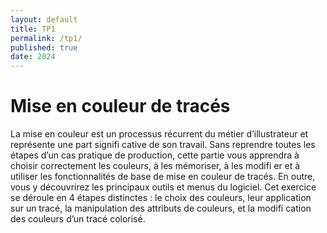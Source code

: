 ```yaml
---
layout: default
title: TP1
permalink: /tp1/
published: true
date: 2024
---
```


# Mise en couleur de tracés


La mise en couleur est un processus récurrent du métier d’illustrateur et représente
une part signifi cative de son travail. Sans reprendre toutes les étapes d’un cas pratique
de production, cette partie vous apprendra à choisir correctement les couleurs, à les
mémoriser, à les modifi er et à utiliser les fonctionnalités de base de mise en couleur de
tracés. En outre, vous y découvrirez les principaux outils et menus du logiciel.
Cet exercice se déroule en 4 étapes distinctes : le choix des couleurs, leur application
sur un tracé, la manipulation des attributs de couleurs, et la modifi cation des couleurs
d’un tracé colorisé.
